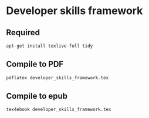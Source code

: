 # Developer skills framework

## Required

```sh
apt-get install texlive-full tidy
```

## Compile to PDF

```sh
pdflatex developer_skills_framework.tex
```

## Compile to epub

```sh
tex4ebook developer_skills_framework.tex
```
